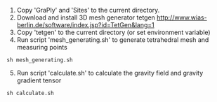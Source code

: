 1. Copy 'GraPly' and 'Sites' to the current directory.
2. Download and install 3D mesh generator tetgen
http://www.wias-berlin.de/software/index.jsp?id=TetGen&lang=1
3. Copy 'tetgen' to the current directory (or set environment variable)
4. Run script 'mesh_generating.sh' to generate tetrahedral mesh and measuring points
```
sh mesh_generating.sh
```
5. Run script 'calculate.sh' to calculate the gravity field and gravity gradient tensor
```
sh calculate.sh
```
